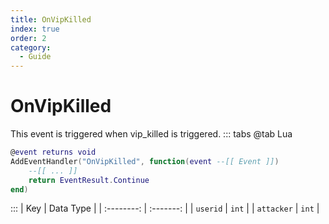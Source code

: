 ```yaml
---
title: OnVipKilled
index: true
order: 2
category:
  - Guide
---
```


# OnVipKilled
This event is triggered when vip_killed is triggered.
::: tabs
@tab Lua
```lua
@event returns void
AddEventHandler("OnVipKilled", function(event --[[ Event ]])
    --[[ ... ]]
    return EventResult.Continue
end)
```

:::
|     Key    | Data Type |
| :--------: | :-------: |
|  `userid`  |   `int`   |
| `attacker` |   `int`   |